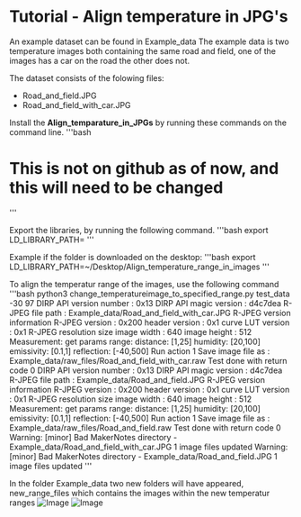 # Tutorial - Align temperature in JPG's

An example dataset can be found in Example_data
The example data is two temperature images both containing the same road and field, one of the images has a car on the road the other does not.

The dataset consists of the folowing files:
- Road_and_field.JPG
- Road_and_field_with_car.JPG

Install the **Align_temparature_in_JPGs** by running these commands on the command line.
'''bash
# This is not on github as of now, and this will need to be changed
'''

Export the libraries, by running the following command.
'''bash
export LD_LIBRARY_PATH=<path to the folder containing the program>
'''

Example if the folder is downloaded on the desktop:
'''bash
export LD_LIBRARY_PATH=~/Desktop/Align_temperature_range_in_images
'''

To align the temperatur range of the images, use the following command
'''bash
python3 change_temperatureimage_to_specified_range.py test_data -30 97
DIRP API version number : 0x13
DIRP API magic version  : d4c7dea
R-JPEG file path : Example_data/Road_and_field_with_car.JPG
R-JPEG version information
    R-JPEG version : 0x200
    header version : 0x1
 curve LUT version : 0x1
R-JPEG resolution size
      image  width : 640
      image height : 512
Measurement: get params range:
distance: [1,25]
humidity: [20,100]
emissivity: [0.1,1]
reflection: [-40,500]
Run action 1
Save image file as : Example_data/raw_files/Road_and_field_with_car.raw
Test done with return code 0
DIRP API version number : 0x13
DIRP API magic version  : d4c7dea
R-JPEG file path : Example_data/Road_and_field.JPG
R-JPEG version information
    R-JPEG version : 0x200
    header version : 0x1
 curve LUT version : 0x1
R-JPEG resolution size
      image  width : 640
      image height : 512
Measurement: get params range:
distance: [1,25]
humidity: [20,100]
emissivity: [0.1,1]
reflection: [-40,500]
Run action 1
Save image file as : Example_data/raw_files/Road_and_field.raw
Test done with return code 0
Warning: [minor] Bad MakerNotes directory - Example_data/Road_and_field_with_car.JPG
    1 image files updated
Warning: [minor] Bad MakerNotes directory - Example_data/Road_and_field.JPG
    1 image files updated
'''

In the folder Example_data two new folders will have appeared, new_range_files which contains the images within the new temperatur ranges
![Image](documentation/Example_data/new_range_files/Road_and_field.JGP)
![Image](documentation/Example_data/new_range_files/Road_and_field_with_car.JGP)
